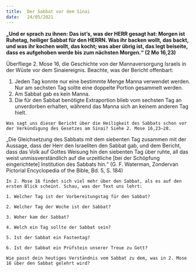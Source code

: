 ```yaml
---
title:  Der Sabbat vor dem Sinai
date:   24/05/2021
---
```


**„Und er sprach zu ihnen: Das ist’s, was der HERR gesagt hat: Morgen ist Ruhetag, heiliger Sabbat für den HERRN. Was ihr backen wollt, das backt, und was ihr kochen wollt, das kocht; was aber übrig ist, das legt beiseite, dass es aufgehoben werde bis zum nächsten Morgen.“ (2 Mo 16,23)**

Überfliege 2. Mose 16, die Geschichte von der Mannaversorgung Israels in der Wüste vor dem Sinaiereignis. Beachte, was der Bericht offenbart:

1. Jeden Tag konnte nur eine bestimmte Menge Manna verwendet werden. Nur am sechsten Tag sollte eine doppelte Portion gesammelt werden.
2. Am Sabbat gab es kein Manna.
3. Die für den Sabbat benötigte Extraportion blieb vom sechsten Tag an unverdorben erhalten, während das Manna sich an keinem anderen Tag hielt.

`Was sagt uns dieser Bericht über die Heiligkeit des Sabbats schon vor der Verkündigung des Gesetzes am Sinai? Siehe 2. Mose 16,23–28.`

„Die Gleichsetzung des Sabbats mit dem siebenten Tag zusammen mit der Aussage, dass der Herr den Israeliten den Sabbat gab, und dem Bericht, dass das Volk auf Gottes Weisung hin den siebenten Tag über ruhte, all das weist unmissverständlich auf die urzeitliche [bei der Schöpfung eingerichtete] Institution des Sabbats hin.“ (G. F. Waterman, Zondervan Pictorial Encyclopedia of the Bible, Bd. 5, S. 184)

`In 2. Mose 16 findet sich viel mehr über den Sabbat, als es auf den ersten Blick scheint. Schau, was der Text uns lehrt:`

`1. Welcher Tag ist der Vorbereitungstag für den Sabbat?`

`2. Welcher Tag der Woche ist der Sabbat?`

`3. Woher kam der Sabbat?`

`4. Welch ein Tag sollte der Sabbat sein?`

`5. Ist der Sabbat ein Fastentag?`

`6. Ist der Sabbat ein Prüfstein unserer Treue zu Gott?`

`Wie passt dein heutiges Verständnis vom Sabbat zu dem, was in 2. Mose 16 über den Sabbat gelehrt wird?`